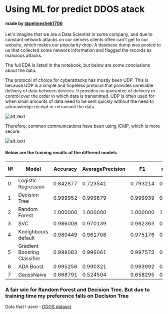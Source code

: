 # Using ML for predict DDOS atack 
#### made by [@pelmeshek1706](https://telegram.me/pelmeshek1706)

 Let's imagine that we are a Data Scientist in some company, and due to constant network attacks on our servers clients often can't get to our website, which makes our popularity drop. A database dump was posted to us that collected some network information and flagged the records as malicious attacks. 

The full EDA is listed in the notebook, but below are some conclusions about the data.

The protocol of choice for cyberattacks has mostly been UDP. This is because UDP is a simple and hopeless protocol that provides unreliable delivery of data between devices. It provides no guarantee of delivery or control over the order in which data is transmitted. UDP is often used for when small amounts of data need to be sent quickly without the need to acknowledge receipt or retransmit the data. 

![alt_text](https://prnt.sc/5OGeD1JK2B1Q)

Therefore, common communications have been using ICMP, which is more secure. 

![alt_text](https://prnt.sc/Y5kN1bKmCbBz)

#### Below are the training results of the different models

|№| Model|	Accuracy|	AveragePrecision|	F1|	roc-auc|	Training Time (s)|
|-|------|----------|-------------------|---|--------|---------------------|
|0|	Logistic Regression|	0.842877|	0.723541|	0.793214|	0.829058|	1.063181|
|1|	Decision Tree|	0.999952|	0.999879|	0.999939|	0.999960|	0.690550|
|2|	Random Forest|	1.000000|	1.000000|	1.000000|	1.000000|	8.084639|
|3|	SVC|	0.986008|	0.970139|	0.982363|	0.986204|	144.113225|
|4|	Kneighbours default|	0.980449|	0.961708|	0.975176|	0.979121|	0.006274|
|5|	Gradient Boosting Classifier|	0.998083|	0.996061|	0.997573|	0.998016|	35.632618|
|6|	ADA Boost|	0.995256|	0.990321|	0.993992|	0.995068|	7.909197|
|7|	GaussNaive|	0.668791|	0.524504|	0.658295|	0.693035|	0.044507|

### A fair win for Random Forest and Decision Tree. But due to training time my preference falls on Decision Tree

Data that I used - [DDOS dataset](https://www.kaggle.com/datasets/aikenkazin/ddos-sdn-dataset)

